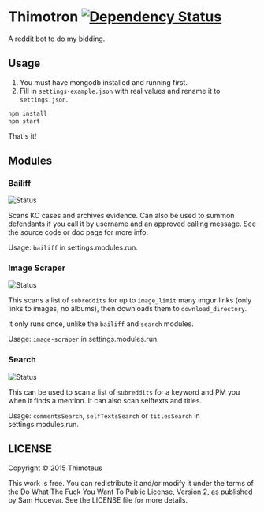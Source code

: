 # Thimotron [![Dependency Status](https://david-dm.org/Thimoteus/Thimotron.svg)](https://david-dm.org/Thimoteus/Thimotron)

A reddit bot to do my bidding.

## Usage

1. You must have mongodb installed and running first.
2. Fill in `settings-example.json` with real values and rename it to `settings.json`.

```bash
npm install
npm start
```

That's it!

## Modules

### Bailiff

![Status](https://img.shields.io/badge/status-ready-green.svg)

Scans KC cases and archives evidence. Can also be used to summon defendants if you call it by username and an approved calling message. See the source code or doc page for more info.

Usage: `bailiff` in settings.modules.run.

### Image Scraper

![Status](https://img.shields.io/badge/status-ready-green.svg)

This scans a list of `subreddits` for up to `image_limit` many imgur links (only links to images, no albums), then downloads them to `download_directory`.

It only runs once, unlike the `bailiff` and `search` modules.

Usage: `image-scraper` in settings.modules.run.

### Search

![Status](https://img.shields.io/badge/status-ready-green.svg)

This can be used to scan a list of `subreddits` for a keyword and PM you when it finds a mention. It can also scan selftexts and titles.

Usage: `commentsSearch`, `selfTextsSearch` or `titlesSearch` in settings.modules.run.

## LICENSE

Copyright © 2015 Thimoteus

This work is free. You can redistribute it and/or modify it under the
terms of the Do What The Fuck You Want To Public License, Version 2,
as published by Sam Hocevar. See the LICENSE file for more details.
